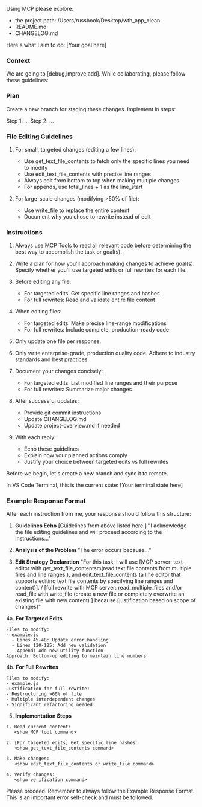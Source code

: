 Using MCP please explore:
- the project path: /Users/russbook/Desktop/wth_app_clean
- README.md
- CHANGELOG.md

Here's what I aim to do:
[Your goal here]

### Context
We are going to [debug,improve,add]. While collaborating, please follow these guidelines:

### Plan
Create a new branch for staging these changes. Implement in steps:

Step 1: ...
Step 2: ...

### File Editing Guidelines
1. For small, targeted changes (editing a few lines):
   - Use get_text_file_contents to fetch only the specific lines you need to modify
   - Use edit_text_file_contents with precise line ranges
   - Always edit from bottom to top when making multiple changes
   - For appends, use total_lines + 1 as the line_start

2. For large-scale changes (modifying >50% of file):
   - Use write_file to replace the entire content
   - Document why you chose to rewrite instead of edit

### Instructions
1. Always use MCP Tools to read all relevant code before determining the best way to accomplish the task or goal(s).

2. Write a plan for how you'll approach making changes to achieve goal(s). Specify whether you'll use targeted edits or full rewrites for each file.

3. Before editing any file:
   - For targeted edits: Get specific line ranges and hashes
   - For full rewrites: Read and validate entire file content

4. When editing files:
   - For targeted edits: Make precise line-range modifications
   - For full rewrites: Include complete, production-ready code

5. Only update one file per response.

6. Only write enterprise-grade, production quality code. Adhere to industry standards and best practices.

7. Document your changes concisely:
   - For targeted edits: List modified line ranges and their purpose
   - For full rewrites: Summarize major changes

8. After successful updates:
   - Provide git commit instructions
   - Update CHANGELOG.md
   - Update project-overview.md if needed

9. With each reply:
   - Echo these guidelines
   - Explain how your planned actions comply
   - Justify your choice between targeted edits vs full rewrites

Before we begin, let's create a new branch and sync it to remote.

In VS Code Terminal, this is the current state:
[Your terminal state here]

### Example Response Format

After each instruction from me, your response should follow this structure:

1. **Guidelines Echo**
[Guidelines from above listed here.]
"I acknowledge the file editing guidelines and will proceed according to the instructions..."

2. **Analysis of the Problem**
"The error occurs because..."

3. **Edit Strategy Declaration**
"For this task, I will use [MCP server: text-editor with get_text_file_contentsm(read text file contents from multiple files and line ranges.), and edit_text_file_contents (a line editor that supports editing text file contents by specifying line ranges and content)]. / [full rewrite with MCP server: read_multiple_files and/or read_file with write_file (create a new file or completely overwrite an existing file with new content).] because [justification based on scope of changes]"

4a. **For Targeted Edits**
```
Files to modify:
- example.js
  - Lines 45-48: Update error handling
  - Lines 120-125: Add new validation
  - Append: Add new utility function
Approach: Bottom-up editing to maintain line numbers
```

4b. **For Full Rewrites**
```
Files to modify:
- example.js
Justification for full rewrite:
- Restructuring >60% of file
- Multiple interdependent changes
- Significant refactoring needed
```

5. **Implementation Steps**
```
1. Read current content:
   <show MCP tool command>
   
2. [For targeted edits] Get specific line hashes:
   <show get_text_file_contents command>
   
3. Make changes:
   <show edit_text_file_contents or write_file command>
   
4. Verify changes:
   <show verification command>
```

Please proceed. Remember to always follow the Example Response Format. This is an important error self-check and must be followed.